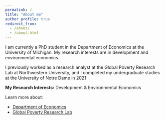 ```yaml
---
permalink: /
title: "About me"
author_profile: true
redirect_from: 
  - /about/
  - /about.html
---
```


 I am currently a PhD student in the Department of Economics at the University of
 Michigan. My research interests are in development and environmental economics.

 I previously worked as a research analyst at the Global Poverty Research Lab at
 Northwestern University, and I completed my undergraduate studies at the University of
 Notre Dame in 2021

**My Research Interests:** Development & Environmental Economics

Learn more about:

  - [Department of Economics](https://lsa.umich.edu/econ/about.html)
  - [Global Poverty Research Lab](https://www.kellogg.northwestern.edu/research/global-poverty-research-lab.aspx)

